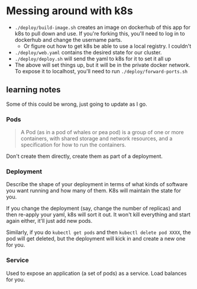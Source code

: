 # Messing around with k8s

- `./deploy/build-image.sh` creates an image on dockerhub of this app for k8s to pull down and use. If you're forking this, you'll need to log in to dockerhub and change the username parts.
    - Or figure out how to get k8s be able to use a local registry. I couldn't
- `./deploy/web.yaml` contains the desired state for our cluster.
- `./deploy/deploy.sh` will send the yaml to k8s for it to set it all up
- The above will set things up, but it will be in the private docker network. To expose it to localhost, you'll need to run `./deploy/forward-ports.sh`

## learning notes

Some of this could be wrong, just going to update as I go.

### Pods

> A Pod (as in a pod of whales or pea pod) is a group of one or more containers, with shared storage and network resources, and a specification for how to run the containers.

Don't create them directly, create them as part of a deployment.

### Deployment
Describe the shape of your deployment in terms of what kinds of software you want running and how many of them. K8s will maintain the state for you. 

If you change the deployment (say, change the number of replicas) and then re-apply your yaml, k8s will sort it out. It won't kill everything and start again either, it'll just add new pods.

Similarly, if you do `kubectl get pods` and then `kubectl delete pod XXXX`, the pod will get deleted, but the deployment will kick in and create a new one for you. 

### Service

Used to expose an application (a set of pods) as a service. Load balances for you.